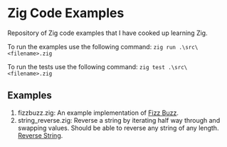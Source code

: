 # Zig Code Examples

Repository of Zig code examples that I have cooked up learning Zig.

To run the examples use the following command: `zig run .\src\<filename>.zig`

To run the tests use the following command: `zig test .\src\<filename>.zig`

## Examples

1. fizzbuzz.zig: An example implementation of [Fizz Buzz](https://en.wikipedia.org/wiki/Fizz_buzz).
1. string_reverse.zig: Reverse a string by iterating half way through and swapping values. Should be able to reverse any string of any length. [Reverse String](https://www.geeksforgeeks.org/reverse-a-string-in-c-cpp-different-methods/).
